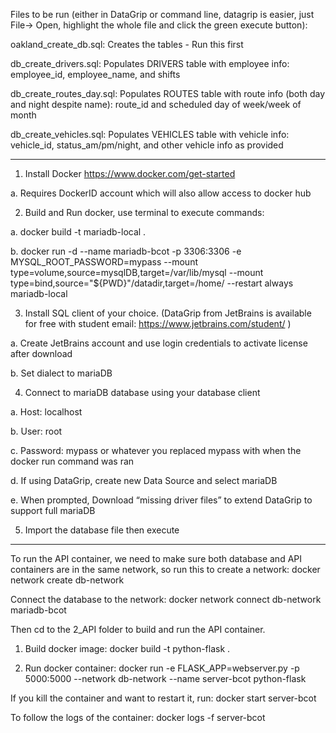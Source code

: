Files to be run (either in DataGrip or command line, datagrip is easier, just File-> Open, highlight the whole file and click the green execute button):

oakland_create_db.sql: Creates the tables - Run this first

db_create_drivers.sql: Populates DRIVERS table with employee info: employee_id, employee_name, and shifts

db_create_routes_day.sql: Populates ROUTES table with route info (both day and night despite name): route_id and scheduled day of week/week of month

db_create_vehicles.sql: Populates VEHICLES table with vehicle info: vehicle_id, status_am/pm/night, and other vehicle info as provided



-------

1.	Install Docker https://www.docker.com/get-started

a.	Requires DockerID account which will also allow access to docker hub



2.	Build and Run docker, use terminal to execute commands:

a.	docker build -t mariadb-local .

b.	docker run -d --name mariadb-bcot -p 3306:3306 -e MYSQL_ROOT_PASSWORD=mypass --mount type=volume,source=mysqlDB,target=/var/lib/mysql --mount type=bind,source="${PWD}"/datadir,target=/home/ --restart always mariadb-local



3.	Install SQL client of your choice. (DataGrip from JetBrains is available for free with student email: https://www.jetbrains.com/student/ )

a.	Create JetBrains account and use login credentials to activate license after download

b.	Set dialect to mariaDB



4.	Connect to mariaDB database using your database client

a.	Host: localhost

b.	User: root

c.	Password: mypass or whatever you replaced mypass with when the docker run command was ran

d.	If using DataGrip, create new Data Source and select mariaDB 

e.	When prompted, Download “missing driver files” to extend DataGrip to support full mariaDB



5.	Import the database file then execute 


-------


To run the API container, we need to make sure both database and API containers are in the same network, so run this to create a network:
docker network create db-network

Connect the database to the network:
docker network connect db-network mariadb-bcot

Then cd to the 2_API folder to build and run the API container.

1. Build docker image:
docker build -t python-flask .

2. Run docker container:
docker run -e FLASK_APP=webserver.py -p 5000:5000 --network db-network --name server-bcot python-flask

If you kill the container and want to restart it, run:
docker start server-bcot

To follow the logs of the container:
docker logs -f server-bcot

